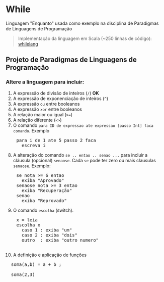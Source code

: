 While
=====

Linguagem "Enquanto" usada como exemplo na disciplina de Paradigmas de Linguagens de Programação

> Implementação da linguagem em Scala (~250 linhas de código): [whilelang](http://github.com/lrlucena/whilelang)

## Projeto de Paradigmas de Linguagens de Programação

### Altere a linguagem para incluir:
1. A expressão de divisão de inteiros (`/`) **OK**
2. A expressão de exponenciação de inteiros (`^`)
3. A expressão `ou` entre booleanos
4. A expressão `xor` entre booleanos
5. A relação maior ou igual (`>=`)
6. A relação diferente (`<>`)
5. O comando `para ID de expressao ate expressao [passo Int] faca comando`. Exemplo
<pre>
    para i de 1 ate 5 passo 2 faca
      escreva i
</pre>
8. A alteração do comando `se .. entao .. senao ...` para incluir a cláusula (opcional) `senaose`. Cada `se` pode ter zero ou mais clausulas `senaose`. Exemplo:
<pre>
    se nota >= 6 entao
      exiba "Aprovado"
    senaose nota >= 3 entao
      exiba "Recuperação"
    senao
      exiba "Reprovado"
</pre>

9. O comando `escolha` (switch).
<pre>
    x = leia
    escolha x
      caso 1 : exiba "um"
      caso 2 : exiba "dois"
      outro  : exiba "outro numero"
 </pre>

10. A definição e aplicação de funções
<pre>
  soma(a,b) = a + b ;
  
  soma(2,3)
</pre>
